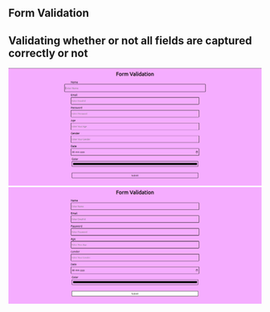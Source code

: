 ## Form Validation

## Validating whether or not all fields are captured correctly or not

![img](./image/Screenshot%20(519).png)
![img](./image/Screenshot%20(520).png)